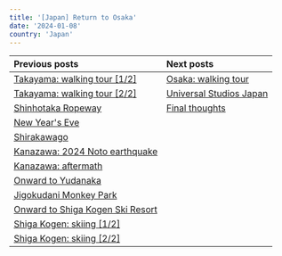 ```yaml
---
title: '[Japan] Return to Osaka'
date: '2024-01-08'
country: 'Japan'
---
```


| Previous posts | Next posts |
| :---           | :---       |
| [Takayama: walking tour [1/2]](./takayama-walking-tour-1) | [Osaka: walking tour](./osaka-walking-tour) |
| [Takayama: walking tour [2/2]](./takayama-walking-tour-2) | [Universal Studios Japan](./usj) |
| [Shinhotaka Ropeway](./shinhotaka-ropeway) | [Final thoughts](./final-thoughts) |
| [New Year's Eve](./new-years-eve) | |
| [Shirakawago](./shirakawago) | |
| [Kanazawa: 2024 Noto earthquake](./kanazawa-earthquake) | |
| [Kanazawa: aftermath](./kanazawa-aftermath) | |
| [Onward to Yudanaka](./onward-to-yudanaka.md) | |
| [Jigokudani Monkey Park](./jigokudani-monkey-park) | |
| [Onward to Shiga Kogen Ski Resort](./onward-to-shiga-kogen) | |
| [Shiga Kogen: skiing [1/2]](./shiga-kogen-skiing-1) | |
| [Shiga Kogen: skiing [2/2]](./shiga-kogen-skiing-2) | |
